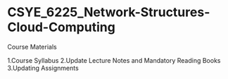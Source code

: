 # CSYE_6225_Network-Structures-Cloud-Computing
Course Materials

1.Course Syllabus
2.Update Lecture Notes and Mandatory Reading Books
3.Updating Assignments
